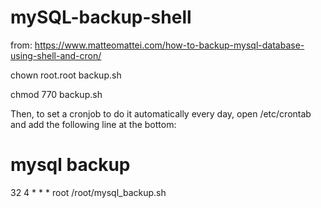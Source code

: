 # mySQL-backup-shell
from: https://www.matteomattei.com/how-to-backup-mysql-database-using-shell-and-cron/

chown root.root backup.sh

chmod 770 backup.sh

Then, to set a cronjob to do it automatically every day, open /etc/crontab and add the following line at the bottom:

# mysql backup

32 4  *  *  *   root    /root/mysql_backup.sh
